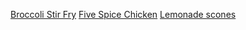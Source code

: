 [Broccoli Stir Fry](broccoli-stir-fry)
[Five Spice Chicken](five-spice-chicken)
[Lemonade scones](lemonade-scones)
